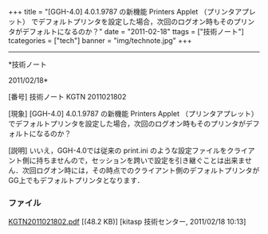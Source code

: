 ﻿+++
title = "[GGH-4.0] 4.0.1.9787 の新機能 Printers Applet （プリンタアプレット） でデフォルトプリンタを設定した場合，次回のログオン時もそのプリンタがデフォルトになるのか？"
date = "2011-02-18"
ttags = ["技術ノート"]
tcategories = ["tech"]
banner = "img/technote.jpg"
+++

-----------------------------------------------------------------------------------------------------------------------------

*技術ノート

2011/02/18*


[番号]
技術ノート KGTN 2011021802

[現象]
[GGH-4.0] 4.0.1.9787 の新機能 Printers Applet （プリンタアプレット）
でデフォルトプリンタを設定した場合，次回のログオン時もそのプリンタがデフォルトになるのか？

[説明]
いいえ，GGH-4.0では従来の print.ini
のような設定ファイルをクライアント側に持ちませんので，セッションを跨いで設定を引き継ぐことは出来ません．次回ログオン時には，その時点でのクライアント側のデフォルトプリンタがGG上でもデフォルトプリンタとなります．


### ファイル

 
 


[KGTN2011021802.pdf](http://techreport.kitasp.net/attachments/download/488/KGTN2011021802.pdf)
 [(48.2 KB)] [kitasp 技術センター, 2011/02/18
10:13]


 


 

